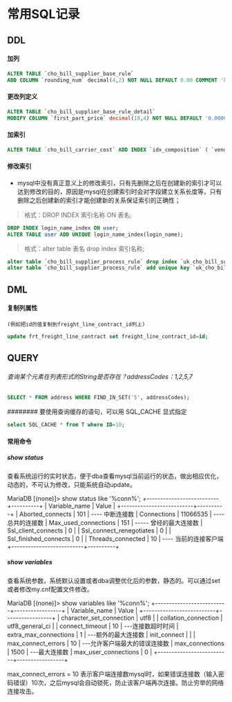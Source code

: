 # 常用SQL记录
## DDL
#### 加列
```sql
ALTER TABLE `cho_bill_supplier_base_rule`
ADD COLUMN `rounding_num` decimal(4,2) NOT NULL DEFAULT 0.00 COMMENT '取整系数' ;
```

#### 更改列定义
```sql
ALTER TABLE `cho_bill_supplier_base_rule_detail` 
MODIFY COLUMN `first_part_price` decimal(18,4) NOT NULL DEFAULT '0.0000' COMMENT '首重费用'; 
```

#### 加索引
```sql
ALTER TABLE `cho_bill_carrier_cost` ADD INDEX `idx_composition` ( `vendor_order_no` );
```

#### 修改索引
- mysql中没有真正意义上的修改索引，只有先删除之后在创建新的索引才可以达到修改的目的，原因是mysql在创建索引时会对字段建立关系长度等，只有删除之后创建新的索引才能创建新的关系保证索引的正确性；
> 格式：DROP INDEX 索引名称 ON 表名;
```sql
DROP INDEX login_name_index ON user; 
ALTER TABLE user ADD UNIQUE login_name_index(login_name);
```
> 格式：alter table 表名 drop index 索引名称;
```sql
alter table `cho_bill_supplier_process_rule` drop index `uk_cho_bill_supplier_process_rule`;
alter table `cho_bill_supplier_process_rule` add unique key `uk_cho_bill_supplier_process_rule` (`operation_owner_code`,`province_code`,`city_code`,`region_code`,`node_code_to`,`order_type`,`cost_type`,`pay_type`);
```



## DML

#### 复制列属性
    (例如把id的值复制到freight_line_contract_id列上)
```sql
update frt_freight_line_contract set freight_line_contract_id=id;
```


## QUERY
###### 查询某个元素在列表形式的String是否存在？addressCodes：1,2,5,7
```sql
SELECT * FROM address WHERE FIND_IN_SET('5', addressCodes);
```


######## 要使用查询缓存的语句，可以用 SQL_CACHE 显式指定
```sql
select SQL_CACHE * from T where ID=10;
```

#### 常用命令
##### show status    
查看系统运行的实时状态，便于dba查看mysql当前运行的状态，做出相应优化，动态的，不可认为修改，只能系统自动update。

MariaDB [(none)]> show status like '%conn%';
+--------------------------+----------+
| Variable_name            | Value    |
+--------------------------+----------+
| Aborted_connects         | 101      |   ---- 中断连接数
| Connections              | 11066535 |    ---- 总共的连接数
| Max_used_connections     | 151      |    ----- 曾经的最大连接数
| Ssl_client_connects      | 0        |
| Ssl_connect_renegotiates | 0        |
| Ssl_finished_connects    | 0        |
| Threads_connected        | 10       |    ---- 当前的连接客户端
+--------------------------+----------+

##### show variables    
查看系统参数，系统默认设置或者dba调整优化后的参数，静态的。可以通过set或者修改my.cnf配置文件修改。

MariaDB [(none)]> show variables like '%conn%';
+--------------------------+-----------------+
| Variable_name            | Value           |
+--------------------------+-----------------+
| character_set_connection | utf8            |
| collation_connection     | utf8_general_ci |
| connect_timeout          | 10              |    ---连接数超时时间
| extra_max_connections    | 1               |    ---额外的最大连接数
| init_connect             |                 |
| max_connect_errors       | 10              |    ---允许客户端最大的错误连接数
| max_connections          | 1500            |    ---最大连接数
| max_user_connections     | 0               |
+--------------------------+-----------------+

 max_connect_errors = 10    表示客户端连接数mysql时，如果错误连接数（输入密码错误）10次，之后mysql会自动锁死，防止该客户端再次连接。防止穷举的网络连接攻击。

